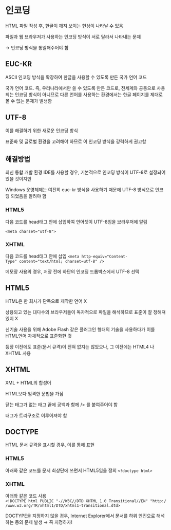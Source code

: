 # 인코딩

HTML 파일 작성 후, 한글이 깨져 보이는 현상이 나타날 수 있음

파일과 웹 브라우저가 사용하는 인코딩 방식이 서로 달라서 나타내는 문제

→ 인코딩 방식을 통일해주어야 함

## EUC-KR

ASCII 인코딩 방식을 확장하여 한글을 사용할 수 있도록 만든 국가 언어 코드

국가 언어 코드. 즉, 우리나라에서만 쓸 수 있도록 만든 코드로, 전세계와 공통으로 사용되는 인코딩 방식이 아니므로 다른 언어를 사용하는 환경에서는 한글 페이지를 제대로 볼 수 없는 문제가 발생함

## UTF-8

이를 해결하기 위한 새로운 인코딩 방식

표준화 및 글로벌 환경을 고려해야 하므로 이 인코딩 방식을 강력하게 권고함

## 해결방법

최신 통합 개발 환경 IDE를 사용할 경우, 기본적으로 인코딩 방식이 UTF-8로 설정되어 있을 것이지만

Windows 운영체제는 여전히 euc-kr 방식을 사용하기 때문에 UTF-8 방식으로 인코딩 되었음을 알려야 함

### HTML5

다음 코드를 head태그 안에 삽입하여 언어셋이 UTF-8임을 브라우저에 알림

`<meta charset="utf-8">`

### XHTML

다음 코드를 head태그 안에 삽입
`<meta http-equiv="Content-Type" content="text/html; charset=utf-8" />`

메모장 사용의 경우, 저장 전에 하단의 인코딩 드롭박스에서 UTF-8 선택

## HTML5

HTML은 한 회사가 단독으로 제작한 언어 X

상용되고 있는 대다수의 브라우저들이 독자적으로 파일을 해석하므로 표준이 잘 정해져 있지 X

신기술 사용을 위해 Adobe Flash 같은 플러그인 형태의 기술을 사용하다가 이를 HTML언어 자체적으로 표준화한 것

등장 이전에도 표준(문서 규격)이 전혀 없지는 않았으나, 그 이전에는 HTML4 나 XHTML 사용

## XHTML

XML + HTML의 합성어

HTML보다 엄격한 문법을 가짐

닫는 태그가 없는 태그 끝에 공백과 함께 /> 를 붙여주어야 함

태그가 트리구조로 이루어져야 함

## DOCTYPE

HTML 문서 규격을 표시할 경우, 이를 통해 표현

### HTML5

아래와 같은 코드를 문서 최상단에 쓰면서 HTML5임을 정의
`<!doctype html>`

### XHTML

아래와 같은 코드 사용
`<!DOCTYPE html PUBLIC "-//W3C//DTD XHTML 1.0 Transitional//EN" "http://www.w3.org/TR/xhtml1/DTD/xhtml1-transitional.dtd>`

DOCTYPE을 지정하지 않을 경우, Internet Explorer에서 문서를 하위 엔진으로 해석하는 등의 문제 발생 → 꼭 지정하자!
